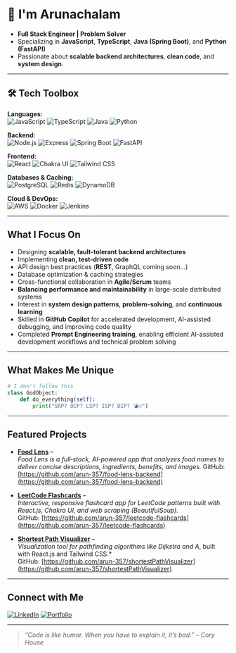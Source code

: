 # 👋 I'm Arunachalam  

- **Full Stack Engineer | Problem Solver**  
- Specializing in **JavaScript**, **TypeScript**, **Java (Spring Boot)**, and **Python (FastAPI)**  
- Passionate about **scalable backend architectures**, **clean code**, and **system design**.

---

## 🛠️ Tech Toolbox

**Languages:**  
![JavaScript](https://img.shields.io/badge/-JavaScript-333?style=flat&logo=javascript) 
![TypeScript](https://img.shields.io/badge/-TypeScript-333?style=flat&logo=typescript) 
![Java](https://img.shields.io/badge/-Java-333?style=flat&logo=java)
![Python](https://img.shields.io/badge/-Python-333?style=flat&logo=python)

**Backend:**  
![Node.js](https://img.shields.io/badge/-Node.js-333?style=flat&logo=node.js) 
![Express](https://img.shields.io/badge/-Express-333?style=flat&logo=express) 
![Spring Boot](https://img.shields.io/badge/-Spring%20Boot-333?style=flat&logo=spring)
![FastAPI](https://img.shields.io/badge/-FastAPI-333?style=flat&logo=fastapi)

**Frontend:**  
![React](https://img.shields.io/badge/-React-333?style=flat&logo=react) 
![Chakra UI](https://img.shields.io/badge/-Chakra%20UI-333?style=flat&logo=chakraui)
![Tailwind CSS](https://img.shields.io/badge/-Tailwind%20CSS-333?style=flat&logo=tailwind-css)

**Databases & Caching:**  
![PostgreSQL](https://img.shields.io/badge/-PostgreSQL-333?style=flat&logo=postgresql) 
![Redis](https://img.shields.io/badge/-Redis-333?style=flat&logo=redis) 
![DynamoDB](https://img.shields.io/badge/-DynamoDB-333?style=flat&logo=amazon-dynamodb)

**Cloud & DevOps:**  
![AWS](https://img.shields.io/badge/-AWS-333?style=flat&logo=amazonaws) 
![Docker](https://img.shields.io/badge/-Docker-333?style=flat&logo=docker) 
![Jenkins](https://img.shields.io/badge/-Jenkins-333?style=flat&logo=jenkins)

---

## What I Focus On
- Designing **scalable, fault-tolerant backend architectures**
- Implementing **clean, test-driven code**
- API design best practices (**REST**, GraphQL coming soon...)
- Database optimization & caching strategies
- Cross-functional collaboration in **Agile/Scrum** teams
- **Balancing performance and maintainability** in large-scale distributed systems
- Interest in **system design patterns**, **problem-solving**, and **continuous learning**
- Skilled in **GitHub Copilot** for accelerated development, AI-assisted debugging, and improving code quality  
- Completed **Prompt Engineering training**, enabling efficient AI-assisted development workflows and technical problem solving

---

## What Makes Me Unique
```python
# I don't follow this
class GodObject:
    def do_everything(self):
        print("SRP? OCP? LSP? ISP? DIP? 💣🔥")
```
---

## Featured Projects

- **[Food Lens](https://food-lens-frontend.onrender.com/)** –  
  *Food Lens is a full‑stack, AI-powered app that analyzes food names to deliver concise descriptions, ingredients, benefits, and images.*
  GitHub: [https://github.com/arun-357/food-lens-backend](https://github.com/arun-357/food-lens-backend)

- **[LeetCode Flashcards](https://leetcode-flashcards.netlify.app/)** –  
  *Interactive, responsive flashcard app for LeetCode patterns built with React.js, Chakra UI, and web scraping (BeautifulSoup).*  
  GitHub: [https://github.com/arun-357/leetcode-flashcards](https://github.com/arun-357/leetcode-flashcards)

- **[Shortest Path Visualizer](https://shortest-path-visualizer-blue.vercel.app/)** –  
  *Visualization tool for pathfinding algorithms like Dijkstra and A*, built with React.js and Tailwind CSS.*  
  GitHub: [https://github.com/arun-357/shortestPathVisualizer](https://github.com/arun-357/shortestPathVisualizer)

---

## Connect with Me
[![LinkedIn](https://img.shields.io/badge/-LinkedIn-0077B5?style=flat&logo=linkedin)](https://www.linkedin.com/in/im-arunachalam/)  [![Portfolio](https://img.shields.io/badge/-Portfolio-000?style=flat&logo=vercel)](https://arunachalam.netlify.app/)

---
> *“Code is like humor. When you have to explain it, it’s bad.” – Cory House*
